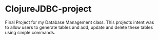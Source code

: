 # ClojureJDBC-project
Final Project for my Database Management class. This projects intent was to allow users to generate tables and add, update and delete these tables using simple commands. 
